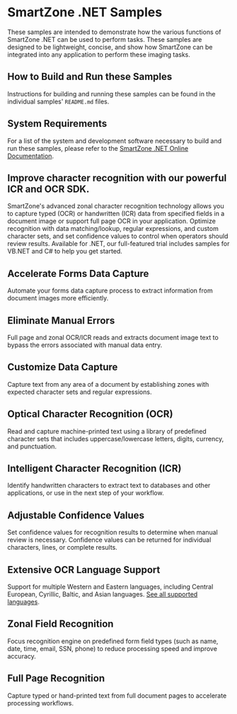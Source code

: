 # SmartZone .NET Samples

These samples are intended to demonstrate how the various functions of SmartZone .NET can be used to perform tasks. These samples are designed to be lightweight, concise, and show how SmartZone can be integrated into any application to perform these imaging tasks.

## How to Build and Run these Samples

Instructions for building and running these samples can be found in the individual samples' `README.md` files.

## System Requirements

For a list of the system and development software necessary to build and run these samples, please refer to the [SmartZone .NET Online Documentation](https://help.accusoft.com/SmartZone/latest/dotnet/webframe.html#overview.html).

## __Improve character recognition with our powerful ICR and OCR SDK.__

SmartZone's advanced zonal character recognition technology allows you to capture typed (OCR) or handwritten (ICR) data from specified fields in a document image or support full page OCR in your application. Optimize recognition with data matching/lookup, regular expressions, and custom character sets, and set confidence values to control when operators should review results. Available for .NET, our full-featured trial includes samples for VB.NET and C# to help you get started.

## Accelerate Forms Data Capture

Automate your forms data capture process to extract information from document images more efficiently.

## Eliminate Manual Errors

Full page and zonal OCR/ICR reads and extracts document image text to bypass the errors associated with manual data entry.

## Customize Data Capture

Capture text from any area of a document by establishing zones with expected character sets and regular expressions.

## Optical Character Recognition (OCR)

Read and capture machine-printed text using a library of predefined character sets that includes uppercase/lowercase letters, digits, currency, and punctuation.

## Intelligent Character Recognition (ICR)

Identify handwritten characters to extract text to databases and other applications, or use in the next step of your workflow.

## Adjustable Confidence Values

Set confidence values for recognition results to determine when manual review is necessary. Confidence values can be returned for individual characters, lines, or complete results.

## Extensive OCR Language Support

Support for multiple Western and Eastern languages, including Central European, Cyrillic, Baltic, and Asian languages. [See all supported languages](https://help.accusoft.com/SmartZone/latest/dotnet/webframe.html#Accusoft.SmartZoneOCR.Net~Accusoft.SmartZoneOCRSdk.Language.html).

## Zonal Field Recognition

Focus recognition engine on predefined form field types (such as name, date, time, email, SSN, phone) to reduce processing speed and improve accuracy.

## Full Page Recognition

Capture typed or hand-printed text from full document pages to accelerate processing workflows.
